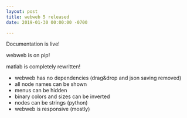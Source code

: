 ```yaml
---
layout: post
title: webweb 5 released
date: 2019-01-30 00:00:00 -0700

---
```


Documentation is live!

webweb is on pip!

matlab is completely rewritten!

- webweb has no dependencies (drag&drop and json saving removed)
- all node names can be shown
- menus can be hidden
- binary colors and sizes can be inverted
- nodes can be strings (python)
- webweb is responsive (mostly)
